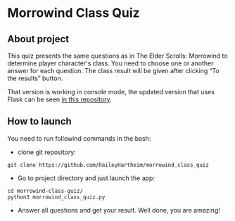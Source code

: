 # Morrowind Class Quiz

## About project
This quiz presents the same questions as in The Elder Scrolls: Morrowind to determine player character's class. You need to choose one or another answer for each question. The class result will be given after clicking “To the results” button.

That version is working in console mode, the updated version that uses Flask can be seen [in this repository](https://github.com/RaileyHartheim/morrowind_class_quiz).

## How to launch
You need to run followind commands in the bash:
- clone git repository:
```
git clone https://github.com/RaileyHartheim/morrowind_class_quiz
```
- Go to project directory and just launch the app:
```
cd morrowind-class-quiz/
python3 morrowind_class_quiz.py 
```
- Answer all questions and get your result. Well done, you are amazing!
